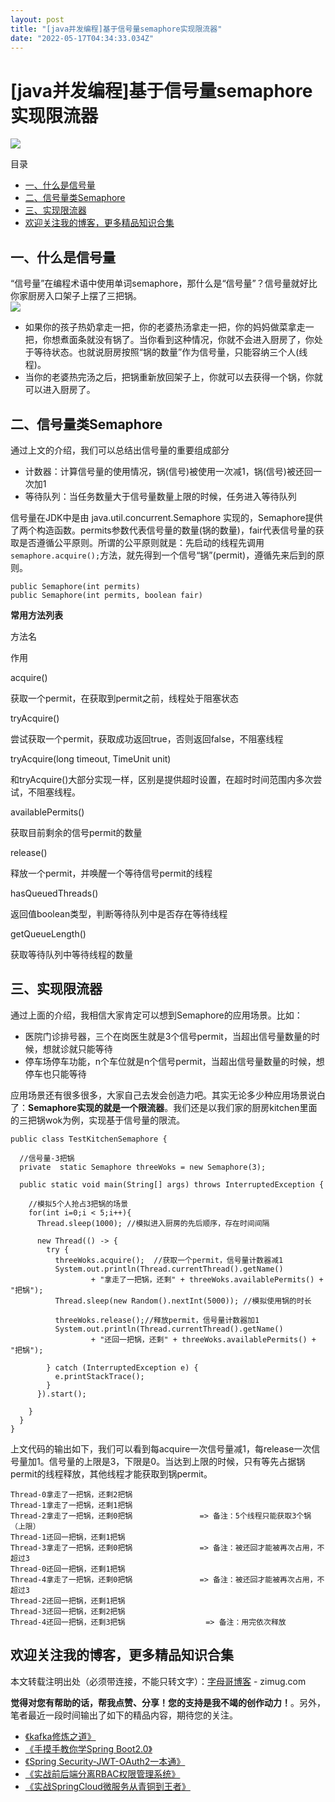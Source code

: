 ```yaml
---
layout: post
title: "[java并发编程]基于信号量semaphore实现限流器"
date: "2022-05-17T04:34:33.034Z"
---
```

\[java并发编程\]基于信号量semaphore实现限流器
===============================

![](https://img2022.cnblogs.com/other/1815316/202205/1815316-20220517080558522-1530250337.jpg)

目录

*   [一、什么是信号量](#一什么是信号量)
*   [二、信号量类Semaphore](#二信号量类semaphore)
*   [三、实现限流器](#三实现限流器)
*   [欢迎关注我的博客，更多精品知识合集](#欢迎关注我的博客更多精品知识合集)

一、什么是信号量
--------

“信号量”在编程术语中使用单词semaphore，那什么是“信号量”？信号量就好比你家厨房入口架子上摆了三把锅。  
![](https://img2022.cnblogs.com/other/1815316/202205/1815316-20220517080558894-831042370.png)

*   如果你的孩子热奶拿走一把，你的老婆热汤拿走一把，你的妈妈做菜拿走一把，你想煮面条就没有锅了。当你看到这种情况，你就不会进入厨房了，你处于等待状态。也就说厨房按照“锅的数量”作为信号量，只能容纳三个人(线程)。
*   当你的老婆热完汤之后，把锅重新放回架子上，你就可以去获得一个锅，你就可以进入厨房了。

二、信号量类Semaphore
---------------

通过上文的介绍，我们可以总结出信号量的重要组成部分

*   计数器：计算信号量的使用情况，锅(信号)被使用一次减1，锅(信号)被还回一次加1
*   等待队列：当任务数量大于信号量数量上限的时候，任务进入等待队列

信号量在JDK中是由 java.util.concurrent.Semaphore 实现的，Semaphore提供了两个构造函数。permits参数代表信号量的数量(锅的数量)，fair代表信号量的获取是否遵循公平原则。所谓的公平原则就是：先启动的线程先调用`semaphore.acquire();`方法，就先得到一个信号“锅”(permit)，遵循先来后到的原则。

    public Semaphore(int permits)
    public Semaphore(int permits, boolean fair)
    

**常用方法列表**

方法名

作用

acquire()

获取一个permit，在获取到permit之前，线程处于阻塞状态

tryAcquire()

尝试获取一个permit，获取成功返回true，否则返回false，不阻塞线程

tryAcquire(long timeout, TimeUnit unit)

和tryAcquire()大部分实现一样，区别是提供超时设置，在超时时间范围内多次尝试，不阻塞线程。

availablePermits()

获取目前剩余的信号permit的数量

release()

释放一个permit，并唤醒一个等待信号permit的线程

hasQueuedThreads()

返回值boolean类型，判断等待队列中是否存在等待线程

getQueueLength()

获取等待队列中等待线程的数量

三、实现限流器
-------

通过上面的介绍，我相信大家肯定可以想到Semaphore的应用场景。比如：

*   医院门诊排号器，三个在岗医生就是3个信号permit，当超出信号量数量的时候，想就诊就只能等待
*   停车场停车功能，n个车位就是n个信号permit，当超出信号量数量的时候，想停车也只能等待

应用场景还有很多很多，大家自己去发会创造力吧。其实无论多少种应用场景说白了：**Semaphore实现的就是一个限流器**。我们还是以我们家的厨房kitchen里面的三把锅wok为例，实现基于信号量的限流。

    public class TestKitchenSemaphore {
    
      //信号量-3把锅
      private  static Semaphore threeWoks = new Semaphore(3);
    
      public static void main(String[] args) throws InterruptedException {
    
        //模拟5个人抢占3把锅的场景
        for(int i=0;i < 5;i++){
          Thread.sleep(1000); //模拟进入厨房的先后顺序，存在时间间隔
          
          new Thread(() -> {
            try {
              threeWoks.acquire();  //获取一个permit，信号量计数器减1
              System.out.println(Thread.currentThread().getName()
                      + "拿走了一把锅，还剩" + threeWoks.availablePermits() + "把锅");
              Thread.sleep(new Random().nextInt(5000)); //模拟使用锅的时长
    
              threeWoks.release();//释放permit，信号量计数器加1
              System.out.println(Thread.currentThread().getName()
                      + "还回一把锅，还剩" + threeWoks.availablePermits() + "把锅");
    
            } catch (InterruptedException e) {
              e.printStackTrace();
            }
          }).start();
    
        }
      }
    }
    

上文代码的输出如下，我们可以看到每acquire一次信号量减1，每release一次信号量加1。信号量的上限是3，下限是0。当达到上限的时候，只有等先占据锅permit的线程释放，其他线程才能获取到锅permit。

    Thread-0拿走了一把锅，还剩2把锅 
    Thread-1拿走了一把锅，还剩1把锅
    Thread-2拿走了一把锅，还剩0把锅               => 备注：5个线程只能获取3个锅（上限）
    Thread-1还回一把锅，还剩1把锅
    Thread-3拿走了一把锅，还剩0把锅               => 备注：被还回才能被再次占用，不超过3
    Thread-0还回一把锅，还剩1把锅
    Thread-4拿走了一把锅，还剩0把锅               => 备注：被还回才能被再次占用，不超过3
    Thread-2还回一把锅，还剩1把锅        
    Thread-3还回一把锅，还剩2把锅
    Thread-4还回一把锅，还剩3把锅                  => 备注：用完依次释放
    

欢迎关注我的博客，更多精品知识合集
-----------------

本文转载注明出处（必须带连接，不能只转文字）：[字母哥博客](http://www.zimug.com) - zimug.com

**觉得对您有帮助的话，帮我点赞、分享！您的支持是我不竭的创作动力！**。另外，笔者最近一段时间输出了如下的精品内容，期待您的关注。

*   [《kafka修炼之道》](https://www.kancloud.cn/hanxt/kafka/content)
*   [《手摸手教你学Spring Boot2.0》](https://www.kancloud.cn/hanxt/springboot2/content)
*   [《Spring Security-JWT-OAuth2一本通》](https://www.kancloud.cn/hanxt/springsecurity/content)
*   [《实战前后端分离RBAC权限管理系统》](https://www.kancloud.cn/hanxt/vue-spring/content)
*   [《实战SpringCloud微服务从青铜到王者》](https://www.kancloud.cn/hanxt/springcloud/content)